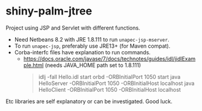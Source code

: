 # shiny-palm-jtree
Project using JSP and Servlet with different functions.

- Need Netbeans 8.2 with JRE 1.8.111 to run `unapec-jsp-mserver`.
- To run `unapec-jsp`, preferably use JRE13+ (for Maven compat).
- Corba-interfc files have explanation to run commands. 
	- https://docs.oracle.com/javase/7/docs/technotes/guides/idl/jidlExample.html (needs JAVA_HOME path set to 1.8.111)
		> idlj -fall  Hello.idl
		> start orbd -ORBInitialPort 1050
		> start java HelloServer -ORBInitialPort 1050 -ORBInitialHost localhost
		> java HelloClient -ORBInitialPort 1050 -ORBInitialHost localhost
		
Etc libraries are self explanatory or can be investigated. Good luck.
